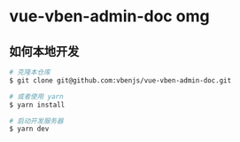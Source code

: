 # vue-vben-admin-doc omg

## 如何本地开发

```bash
# 克隆本仓库
$ git clone git@github.com:vbenjs/vue-vben-admin-doc.git

# 或者使用 yarn
$ yarn install

# 启动开发服务器
$ yarn dev
```
